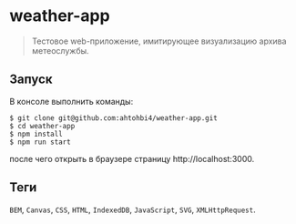 weather-app
===

> Тестовое web-приложение, имитирующее визуализацию архива метеослужбы.

Запуск
---

В консоле выполнить команды:

```shell script
$ git clone git@github.com:ahtohbi4/weather-app.git
$ cd weather-app
$ npm install
$ npm run start
```

после чего открыть в браузере страницу http://localhost:3000.

Теги
---

`BEM`, `Canvas`, `CSS`, `HTML`, `IndexedDB`, `JavaScript`, `SVG`, `XMLHttpRequest`.
